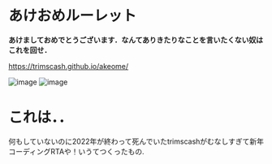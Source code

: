 # あけおめルーレット
**あけましておめでとうございます．なんてありきたりなことを言いたくない奴はこれを回せ．**

https://trimscash.github.io/akeome/

![image](https://user-images.githubusercontent.com/42578480/210150951-7571a180-c62a-4694-82e0-a33fb774bfb1.png)
![image](https://user-images.githubusercontent.com/42578480/210150955-82e9e6dd-e9bd-4ae8-822f-fbea3d320460.png)

# これは．．
何もしていないのに2022年が終わって死んでいたtrimscashがむなしすぎて新年コーディングRTAや！いうてつくったもの.
